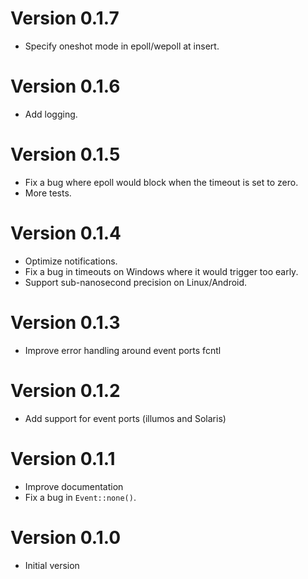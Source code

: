 # Version 0.1.7

- Specify oneshot mode in epoll/wepoll at insert.

# Version 0.1.6

- Add logging.

# Version 0.1.5

- Fix a bug where epoll would block when the timeout is set to zero.
- More tests.

# Version 0.1.4

- Optimize notifications.
- Fix a bug in timeouts on Windows where it would trigger too early.
- Support sub-nanosecond precision on Linux/Android.

# Version 0.1.3

- Improve error handling around event ports fcntl

# Version 0.1.2

- Add support for event ports (illumos and Solaris)

# Version 0.1.1

- Improve documentation
- Fix a bug in `Event::none()`.

# Version 0.1.0

- Initial version
